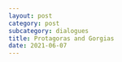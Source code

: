 ```yaml
---
layout: post
category: post
subcategory: dialogues
title: Protagoras and Gorgias
date: 2021-06-07
---
```

